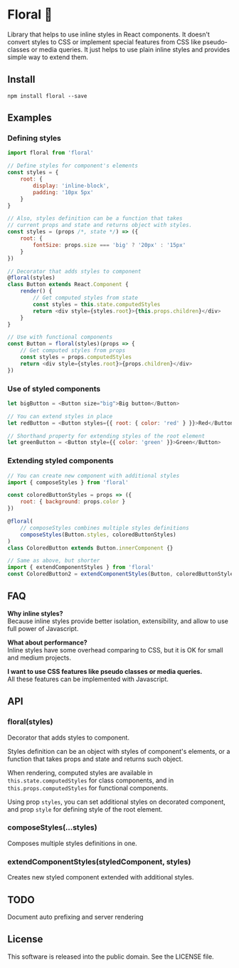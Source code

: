 # Floral :cherry_blossom:

Library that helps to use inline styles in React components.
It doesn't convert styles to CSS or implement special features from CSS
like pseudo-classes or media queries.
It just helps to use plain inline styles and provides simple way to extend them.

## Install

```
npm install floral --save
```

## Examples

### Defining styles

```js
import floral from 'floral'

// Define styles for component's elements
const styles = {
    root: {
        display: 'inline-block',
        padding: '10px 5px'
    }
}

// Also, styles definition can be a function that takes
// current props and state and returns object with styles.
const styles = (props /*, state */) => ({
    root: {
        fontSize: props.size === 'big' ? '20px' : '15px'
    }
})

// Decorator that adds styles to component
@floral(styles)
class Button extends React.Component {
    render() {
        // Get computed styles from state
        const styles = this.state.computedStyles
        return <div style={styles.root}>{this.props.children}</div>
    }
}

// Use with functional components
const Button = floral(styles)(props => {
    // Get computed styles from props
    const styles = props.computedStyles
    return <div style={styles.root}>{props.children}</div>
})
```

### Use of styled components

```js
let bigButton = <Button size="big">Big button</Button>

// You can extend styles in place
let redButton = <Button styles={{ root: { color: 'red' } }}>Red</Button>

// Shorthand property for extending styles of the root element
let greenButton = <Button style={{ color: 'green' }}>Green</Button>
```

### Extending styled components

```js
// You can create new component with additional styles
import { composeStyles } from 'floral'

const coloredButtonStyles = props => ({
    root: { background: props.color }
})

@floral(
    // composeStyles combines multiple styles definitions
    composeStyles(Button.styles, coloredButtonStyles)
)
class ColoredButton extends Button.innerComponent {}

// Same as above, but shorter
import { extendComponentStyles } from 'floral'
const ColoredButton2 = extendComponentStyles(Button, coloredButtonStyles)
```

## FAQ

**Why inline styles?**
<br>
Because inline styles provide better isolation, extensibility, and allow to use
full power of Javascript.

**What about performance?**
<br>
Inline styles have some overhead comparing to CSS,
but it is OK for small and medium projects.

**I want to use CSS features like pseudo classes or media queries.**
<br>
All these features can be implemented with Javascript.

## API

### floral(styles)

Decorator that adds styles to component.

Styles definition can be an object with styles of component's elements,
or a function that takes props and state and returns such object.

When rendering, computed styles are available
in `this.state.computedStyles` for class components,
and in `this.props.computedStyles` for functional components.

Using prop `styles`, you can set additional styles on decorated component,
and prop `style` for defining style of the root element.

### composeStyles(...styles)

Composes multiple styles definitions in one.

### extendComponentStyles(styledComponent, styles)

Creates new styled component extended with additional styles.

## TODO

Document auto prefixing and server rendering

## License

This software is released into the public domain.
See the LICENSE file.
